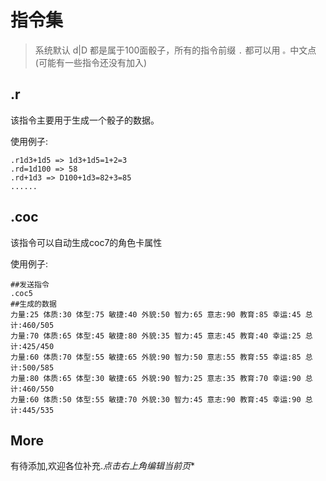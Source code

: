 # 指令集

> 系统默认 d|D 都是属于100面骰子，所有的指令前缀 `.` 都可以用 `。`中文点(可能有一些指令还没有加入)

## .r
该指令主要用于生成一个骰子的数据。

使用例子:
```
.r1d3+1d5 => 1d3+1d5=1+2=3
.rd=1d100 => 58
.rd+1d3 => D100+1d3=82+3=85
......
```


## .coc
该指令可以自动生成coc7的角色卡属性

使用例子:
```
##发送指令
.coc5
##生成的数据
力量:25 体质:30 体型:75 敏捷:40 外貌:50 智力:65 意志:90 教育:85 幸运:45 总计:460/505
力量:70 体质:65 体型:45 敏捷:80 外貌:35 智力:45 意志:45 教育:40 幸运:25 总计:425/450
力量:60 体质:70 体型:55 敏捷:65 外貌:90 智力:50 意志:55 教育:55 幸运:85 总计:500/585
力量:80 体质:65 体型:30 敏捷:65 外貌:90 智力:25 意志:35 教育:70 幸运:90 总计:460/550
力量:60 体质:50 体型:55 敏捷:70 外貌:30 智力:45 意志:90 教育:45 幸运:90 总计:445/535
```

## More

有待添加,欢迎各位补充.*点击右上角编辑当前页**


